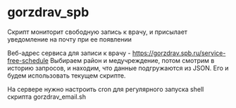 # gorzdrav_spb
Скрипт мониторит свободную запись к врачу, и присылает уведомление на почту при ее появлении

Веб-адрес сервиса для записи к врачу - https://gorzdrav.spb.ru/service-free-schedule
Выбираем район и медучреждение, потом смотрим в историю запросов, и находим, что данные подгружаются из JSON. Его и будем использовать текущем скрипте.

На сервере нужно настроить cron для регулярного запуска shell скрипта gorzdrav_email.sh
